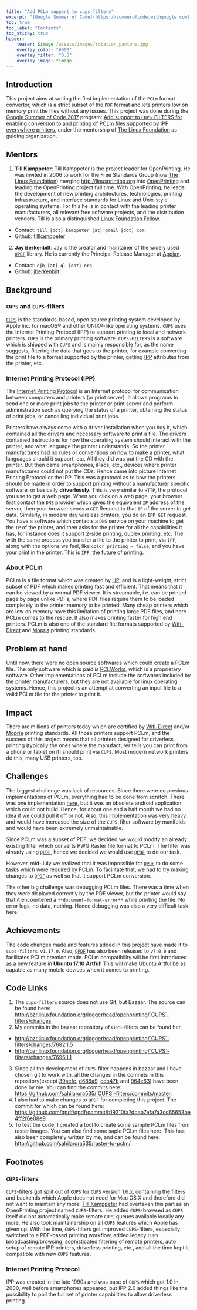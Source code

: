 ```yaml
---
title: "Add PCLm support to cups-filters"
excerpt: "[Google Summer of Code](https://summerofcode.withgoogle.com) 2017 project to convert documents to the PCLm format via [rastertopclm](https://github.com/OpenPrinting/cups-filters/blob/master/filter/rastertopclm) filter in [cups-filters](https://github.com/openprinting/cups-filters)."
toc: true
toc_label: "Contents"
toc_sticky: true
header:
    teaser: &image /assets/images/rotation_pantone.jpg
    overlay_color: "#000"
    overlay_filter: "0.5"
    overlay_image: *image
---
```


## Introduction

This project aims at writing the first implementation of the `PCLm` format convertor, which is a strict subset of the `PDF` format and lets printers low on memory print the files without any issues.
This project was done during the [Google Summer of Code 2017](https://summerofcode.withgoogle.com) program: [Add support to `CUPS`-FILTERS for enabling conversion to and printing of PCLm files supported by IPP everywhere printers](https://summerofcode.withgoogle.com/archive/2017/projects/5722648516493312/), under the mentorship of [The Linux Foundation](https://www.linuxfoundation.org/) as guiding organization.

## Mentors

1. **Till Kamppeter**: Till Kamppeter is the project leader for OpenPrinting. He was invited in 2006 to work for the Free Standards Group (now [The Linux Foundation](https://www.linuxfoundation.org/)) merging <http://linuxprinting.org> into [OpenPrinting](http://openprinting.org/) and leading the OpenPrinting project full time. With OpenPrinting, he leads the development of new printing architectures, technologies, printing infrastructure, and interface standards for Linux and Unix-style operating systems. For this he is in contact with the leading printer manufacturers, all relevant free software projects, and the distribution vendors.
Till is also a distinguished [Linux Foundation Fellow](https://www.linuxfoundation.org/about/linux-foundation-fellows/). 
 
  - Contact: `till [dot] kamppeter [at] gmail [dot] com`
  - Github: [tillkamppeter](https://github.com/tillkamppeter)

2. **Jay Berkenbilt**: Jay is the creator and maintainer of the widely used [`QPDF`](https://github.com/qpdf/qpdf) library. He is currently the Principal Release Manager at [Appian](https://www.appian.com/).

  - Contact: `ejb [at] ql [dot] org`
  - Github: [jberkenbilt](https://github.com/jberkenbilt)

## Background

### `CUPS` and `CUPS`-filters

[`CUPS`](https://www.cups.org/) is the standards-based, open source printing system developed by Apple Inc. for macOS® and other UNIX®-like operating systems. `CUPS` uses the Internet Printing Protocol (IPP) to support printing to local and network printers. `CUPS` is the primary printing software. `CUPS-FILTERS` is a software which is shipped with `CUPS` and is mainly responsible for, as the name suggests, filtering the data that goes to the printer, for example converting the print file to a format supported by the printer, getting [IPP](https://en.wikipedia.org/wiki/Internet_Printing_Protocol) attributes from the printer, etc.


### Internet Printing Protocol (IPP)

The [Internet Printing Protocol](https://en.wikipedia.org/wiki/Internet_Printing_Protocol) is an Internet protocol for communication between computers and printers (or print server). It allows programs to send one or more print jobs to the printer or print server and perform administration such as querying the status of a printer, obtaining the status of print jobs, or cancelling individual print jobs.

Printers have always come with a driver installation when you buy it, which contained all the drivers and necessary software to print a file. The drivers contained instructions for how the operating system should interact with the printer, and what language the printer understands. So the printer manufactures had no rules or conventions on how to make a printer, what languages should it support, etc. All they did was put the CD with the printer. But then came smartphones, iPads, etc., devices where printer manufactures could not put the CDs. Hence came into picture Internet Printing Protocol or the IPP. This was a protocol as to how the printers should be made in order to support printing without a manufacturer specific software, or basically **driverlessly**. This is very similar to `HTTP`, the protocol you use to get a web page. When you click on a web page, your browser first contact the `DNS` provider which gives the equivalent `IP` address of the server, then your browser sends a `GET` Request to that `IP` of the server to get data. Similarly, in modern day wireless printers, you do an `IPP GET` request. You have a software which contacts a `DNS` service on your machine to get the `IP` of the printer, and then asks for the printer for all the capabilities it has, for instance does it support 2-side printing, duplex printing, etc. The with the same process you transfer a file to the printer to print, via `IPP`, along with the options we feel, like `color_printing = false`, and you have your print in the printer. This is `IPP`, the future of printing.

### About PCLm

PCLm is a file format which was created by [HP](https://en.wikipedia.org/wiki/Hewlett-Packard), and is a light-weight, strict subset of PDF which makes printing fast and efficient. That means that it can be viewed by a normal PDF viewer. It is streamable, i.e. can be printed page by page unlike PDFs, where PDF files require them to be loaded completely to the printer memory to be printed. Many cheap printers which are low on memory have this limitation of printing large PDF files, and here PCLm comes to the rescue. It also makes printing faster for high end printers. PCLm is also one of the standard file formats supported by [Wifi-Direct](https://www.wi-fi.org/discover-wi-fi/wi-fi-direct) and [Mopria](http://mopria.org/) printing standards.

## Problem at hand

Until now, there were no open source softwares which could create a PCLm file. The only software which is paid is [PCLWorks](http://www.pclworks.com/), which is a proprietary software. Other implementations of PCLm include the softwares included by the printer manufacturers, but they are not available for linux operating systems. Hence, this project is an attempt at converting an input file to a valid PCLm file for the printer to print it.

## Impact

There are millions of printers today which are certified by  [Wifi-Direct](https://www.wi-fi.org/discover-wi-fi/wi-fi-direct) and/or [Mopria](http://mopria.org/) printing standards. All those printers support PCLm, and the success of this project means that all printers designed for driverless printing (typically the ones where the manufacturer tells you can print from a phone or tablet on it) should print via `CUPS`. Most modern network printers do this, many USB printers, too.

## Challenges

The biggest challenge was lack of resources. Since there were no previous implementations of PCLm, everything had to be done from scratch. There was one implementation [here](https://github.com/ibevilinc/WFDSPrintPlugin/tree/master/jni/wprint/plugins/genPCLm/src), but it was an obsolete android application which could not build. Hence, for about one and a half month we had no idea if we could pull it off or not. Also, this implementation was very heavy and would have increased the size of the `CUPS`-filter software by manifolds and would have been extremely unmaintainable.

Since PCLm was a subset of PDF, we decided we would modify an already existing filter which converts PWG Raster file format to PCLm. The filter was already using [`QPDF`](https://github.com/qpdf/qpdf), hence we decided we would use [`QPDF`](https://github.com/qpdf/qpdf) to do our task. 

However, mid-July we realized that it was impossible for [`QPDF`](https://github.com/qpdf/qpdf) to do some tasks which were required by PCLm. To facilitate that, we had to try making changes to [`QPDF`](https://github.com/qpdf/qpdf) as well so that it support PCLm conversion.

The other big challenge was debugging PCLm files. There was a time when they were displayed correctly by the PDF viewer, but the printer would say that it encountered a `**document-format-error**` while printing the file. No error logs, no data, nothing. Hence debugging was also a very difficult task here.

## Achievements

The code changes made and features added in this project have made it to `cups-filters v1.17.0`. Also, [`QPDF`](https://github.com/qpdf/qpdf) has also been released to `v7.0.0` and facilitates PCLm creation mode. PCLm compatibility will be first introduced as a new feature in **Ubuntu 17.10 Artful**! This will make Ubuntu Artful be as capable as many mobile devices when it comes to printing.

## Code Links

1. The `cups-filters` source does not use Git, but Bazaar. The source can be found here: <http://bzr.linuxfoundation.org/loggerhead/openprinting/`CUPS`-filters/changes>
2. My commits in the bazaar repository of `CUPS`-filters can be found her
 - <http://bzr.linuxfoundation.org/loggerhead/openprinting/`CUPS`-filters/changes/7682.1.5>
 - <http://bzr.linuxfoundation.org/loggerhead/openprinting/`CUPS`-filters/changes/7696.1.1>
3. Since all the development of `CUPS`-filter happens in bazaar and I have chosen git to work with, all the changes in the commits in this repository(except [39aefc](https://github.com/sahilarora535/`CUPS`-filters/commit/39aefcbe6ea2e89f4c4ce7223c7a60f28dae3e71), [d686a9](https://github.com/sahilarora535/`CUPS`-filters/commit/d686a9f66d44a0fb732cad94fc25e376be9f65a1), [ccb47b](https://github.com/sahilarora535/`CUPS`-filters/commit/ccb47b24178fc454713fd7b1051d80c1389db81b) and [964e63](https://github.com/sahilarora535/`CUPS`-filters/commit/964e634fbe6e8a243fdd423d6fd92e1c3c45db33)) have been done by me. You can find the commits here: <https://github.com/sahilarora535/`CUPS`-filters/commits/master>.
4. I also had to make changes to `QPDF` for completing this project. The commit for which can be found here: <https://github.com/qpdf/qpdf/commit/b19210fa7dbab7efa7a3cd65653be4ff2f6e08e9>
5. To test the code, I created a tool to create some sample PCLm files from raster images. You can also find some saple PCLm files here. This has also been completely written by me, and can be found here: <http://github.com/sahilarora535/raster-to-pclm/>.

## Footnotes

### `CUPS`-filters
`CUPS`-filters got split out of `CUPS` for `CUPS` version 1.6.x, containing the filters and backends which Apple does not need for Mac OS X and therefore did not want to maintain any more. [Till Kamppeter](https://github.com/tillkamppeter) had overtaken this part as an OpenPrinting project named `CUPS`-filters. He added `CUPS`-browsed as `CUPS` itself did not automatically make remote `CUPS` queues available locally any more. He also took maintainership on all `CUPS` features which Apple has given up. With the time, `CUPS`-filters got improved `CUPS`-filters, especially switched to a PDF-based printing workflow, added legacy `CUPS` broadcasting/browsing, sophisticated filtering of remote printers, auto setup of remote IPP printers, driverless printing, etc., and all the time kept it compatible with new `CUPS` features.

### Internet Printing Protocol

IPP was created in the late 1990s and was base of `CUPS` which got 1.0 in 2000, well before smartphones appeared, but IPP 2.0 added things like the possibility to poll the full set of printer capabilities to allow driverless printing.
